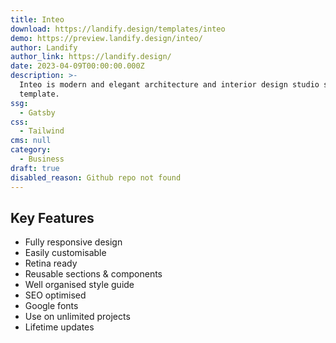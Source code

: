 ```yaml
---
title: Inteo
download: https://landify.design/templates/inteo
demo: https://preview.landify.design/inteo/
author: Landify
author_link: https://landify.design/
date: 2023-04-09T00:00:00.000Z
description: >-
  Inteo is modern and elegant architecture and interior design studio site
  template.
ssg:
  - Gatsby
css:
  - Tailwind
cms: null
category:
  - Business
draft: true
disabled_reason: Github repo not found
---
```

## Key Features

- Fully responsive design
- Easily customisable
- Retina ready
- Reusable sections & components
- Well organised style guide
- SEO optimised
- Google fonts
- Use on unlimited projects
- Lifetime updates